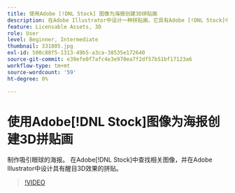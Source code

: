 ```yaml
---
title: 使用Adobe [!DNL Stock] 图像为海报创建3D拼贴画
description: 在Adobe Illustrator中设计一种拼贴画，它具有Adobe [!DNL Stock]中图像的引人注目的3D效果
feature: Licensable Assets, 3D
role: User
level: Beginner, Intermediate
thumbnail: 331805.jpg
exl-id: 500c88f5-1313-49b5-a3ca-38535e172640
source-git-commit: e39efe0f7afc4e3e970ea7f2df57b51bf17123a6
workflow-type: tm+mt
source-wordcount: '59'
ht-degree: 0%

---
```


# 使用Adobe[!DNL Stock]图像为海报创建3D拼贴画

制作吸引眼球的海报。 在Adobe[!DNL Stock]中查找相关图像，并在Adobe Illustrator中设计具有醒目3D效果的拼贴。

>[!VIDEO](https://video.tv.adobe.com/v/331805?hidetitle=true)
